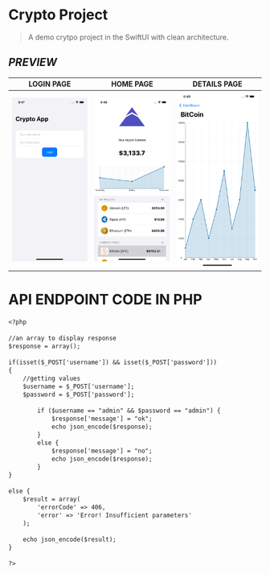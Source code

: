 # Crypto Project

>A demo crytpo project in the SwiftUI with clean architecture.


## ***PREVIEW***

| LOGIN PAGE | HOME PAGE |DETAILS PAGE |
|     ------------- | ------------- | ------------- |
| ![Main Page](screenshots/s1.png)| ![Main Page](screenshots/s2.png)|![Main Page](screenshots/s3.png)|


API ENDPOINT CODE IN PHP
====================
```
<?php

//an array to display response
$response = array();

if(isset($_POST['username']) && isset($_POST['password']))
{
    //getting values 
    $username = $_POST['username'];
    $password = $_POST['password'];

        if ($username == "admin" && $password == "admin") {
            $response['message'] = "ok";
            echo json_encode($response);
        } 
        else {
            $response['message'] = "no";
            echo json_encode($response);
        }
} 

else {
    $result = array(
        'errorCode' => 406,
        'error' => 'Error! Insufficient parameters'
    );

    echo json_encode($result);
}

?>
```